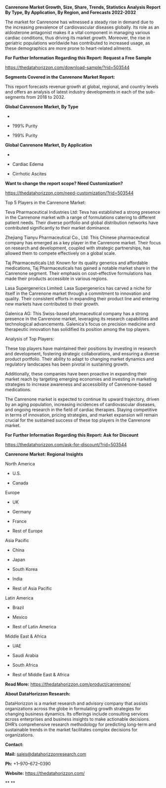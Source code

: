 **Canrenone Market Growth, Size, Share, Trends, Statistics Analysis
Report By Type, By Application, By Region, and Forecasts 2022-2032**

The market for Canrenone has witnessed a steady rise in demand due to
the increasing prevalence of cardiovascular diseases globally. Its role
as an aldosterone antagonist makes it a vital component in managing
various cardiac conditions, thus driving its market growth. Moreover,
the rise in geriatric populations worldwide has contributed to increased
usage, as these demographics are more prone to heart-related ailments.

**For Further Information Regarding this Report: Request a Free Sample**

<https://thedatahorizzon.com/download-sample/?rid=503544>

**Segments Covered in the Canrenone Market Report:**

This report forecasts revenue growth at global, regional, and country
levels and offers an analysis of latest industry developments in each of
the sub-segments from 2018 to 2032.

**Global Canrenone Market, By Type**

-   

-   ?99% Purity

-   ?99% Purity

**Global Canrenone Market, By Application**

-   

-   Cardiac Edema

-   Cirrhotic Ascites

**Want to change the report scope? Need Customization?**

<https://thedatahorizzon.com/need-customization/?rid=503544>

Top 5 Players in the Canrenone Market:

Teva Pharmaceutical Industries Ltd: Teva has established a strong
presence in the Canrenone market with a range of formulations catering
to different patient needs. Their diverse portfolio and global
distribution networks have contributed significantly to their market
dominance.

Zhejiang Tianyu Pharmaceutical Co., Ltd: This Chinese pharmaceutical
company has emerged as a key player in the Canrenone market. Their focus
on research and development, coupled with strategic partnerships, has
allowed them to compete effectively on a global scale.

Taj Pharmaceuticals Ltd: Known for its quality generics and affordable
medications, Taj Pharmaceuticals has gained a notable market share in
the Canrenone segment. Their emphasis on cost-effective formulations has
made their products accessible in various regions.

Lasa Supergenerics Limited: Lasa Supergenerics has carved a niche for
itself in the Canrenone market through a commitment to innovation and
quality. Their consistent efforts in expanding their product line and
entering new markets have contributed to their growth.

Galenica AG: This Swiss-based pharmaceutical company has a strong
presence in the Canrenone market, leveraging its research capabilities
and technological advancements. Galenica's focus on precision medicine
and therapeutic innovation has solidified its position among the top
players.

Analysis of Top Players:

These top players have maintained their positions by investing in
research and development, fostering strategic collaborations, and
ensuring a diverse product portfolio. Their ability to adapt to changing
market dynamics and regulatory landscapes has been pivotal in sustaining
growth.

Additionally, these companies have been proactive in expanding their
market reach by targeting emerging economies and investing in marketing
strategies to increase awareness and accessibility of Canrenone-based
medications.

The Canrenone market is expected to continue its upward trajectory,
driven by an aging population, increasing incidences of cardiovascular
diseases, and ongoing research in the field of cardiac therapies.
Staying competitive in terms of innovation, pricing strategies, and
market expansion will remain crucial for the sustained success of these
top players in the Canrenone market.

**For Further Information Regarding this Report: Ask for Discount**

<https://thedatahorizzon.com/ask-for-discount/?rid=503544>

**Canrenone Market: Regional Insights**

North America

-   U.S.

-   Canada

Europe

-   UK

-   Germany

-   France

-   Rest of Europe

Asia Pacific

-   China

-   Japan

-   South Korea

-   India

-   Rest of Asia Pacific

Latin America

-   Brazil

-   Mexico

-   Rest of Latin America

Middle East & Africa

-   UAE

-   Saudi Arabia

-   South Africa

-   Rest of Middle East & Africa

**Read More:** <https://thedatahorizzon.com/product/canrenone/>

**About DataHorizzon Research:**

DataHorizzon is a market research and advisory company that assists
organizations across the globe in formulating growth strategies for
changing business dynamics. Its offerings include consulting services
across enterprises and business insights to make actionable decisions.
DHR’s comprehensive research methodology for predicting long-term and
sustainable trends in the market facilitates complex decisions for
organizations.

**Contact:**

**Mail:** <sales@datahorizzonresearch.com>

**Ph:** +1–970–672–0390

**Website:** <https://thedatahorizzon.com/>

** **
